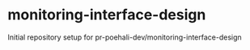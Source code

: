 # monitoring-interface-design

Initial repository setup for pr-poehali-dev/monitoring-interface-design
